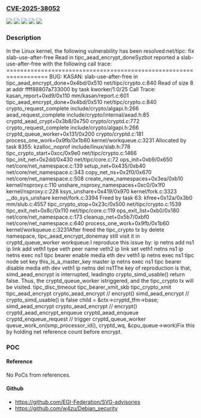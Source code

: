 ### [CVE-2025-38052](https://cve.mitre.org/cgi-bin/cvename.cgi?name=CVE-2025-38052)
![](https://img.shields.io/static/v1?label=Product&message=Linux&color=blue)
![](https://img.shields.io/static/v1?label=Version&message=&color=brightgreen)
![](https://img.shields.io/static/v1?label=Version&message=5.5%20&color=brightgreen)
![](https://img.shields.io/static/v1?label=Version&message=fc1b6d6de2208774efd2a20bf0daddb02d18b1e0%20&color=brightgreen)
![](https://img.shields.io/static/v1?label=Vulnerability&message=n%2Fa&color=blue)

### Description

In the Linux kernel, the following vulnerability has been resolved:net/tipc: fix slab-use-after-free Read in tipc_aead_encrypt_doneSyzbot reported a slab-use-after-free with the following call trace:  ==================================================================  BUG: KASAN: slab-use-after-free in tipc_aead_encrypt_done+0x4bd/0x510 net/tipc/crypto.c:840  Read of size 8 at addr ffff88807a733000 by task kworker/1:0/25  Call Trace:   kasan_report+0xd9/0x110 mm/kasan/report.c:601   tipc_aead_encrypt_done+0x4bd/0x510 net/tipc/crypto.c:840   crypto_request_complete include/crypto/algapi.h:266   aead_request_complete include/crypto/internal/aead.h:85   cryptd_aead_crypt+0x3b8/0x750 crypto/cryptd.c:772   crypto_request_complete include/crypto/algapi.h:266   cryptd_queue_worker+0x131/0x200 crypto/cryptd.c:181   process_one_work+0x9fb/0x1b60 kernel/workqueue.c:3231  Allocated by task 8355:   kzalloc_noprof include/linux/slab.h:778   tipc_crypto_start+0xcc/0x9e0 net/tipc/crypto.c:1466   tipc_init_net+0x2dd/0x430 net/tipc/core.c:72   ops_init+0xb9/0x650 net/core/net_namespace.c:139   setup_net+0x435/0xb40 net/core/net_namespace.c:343   copy_net_ns+0x2f0/0x670 net/core/net_namespace.c:508   create_new_namespaces+0x3ea/0xb10 kernel/nsproxy.c:110   unshare_nsproxy_namespaces+0xc0/0x1f0 kernel/nsproxy.c:228   ksys_unshare+0x419/0x970 kernel/fork.c:3323   __do_sys_unshare kernel/fork.c:3394  Freed by task 63:   kfree+0x12a/0x3b0 mm/slub.c:4557   tipc_crypto_stop+0x23c/0x500 net/tipc/crypto.c:1539   tipc_exit_net+0x8c/0x110 net/tipc/core.c:119   ops_exit_list+0xb0/0x180 net/core/net_namespace.c:173   cleanup_net+0x5b7/0xbf0 net/core/net_namespace.c:640   process_one_work+0x9fb/0x1b60 kernel/workqueue.c:3231After freed the tipc_crypto tx by delete namespace, tipc_aead_encrypt_donemay still visit it in cryptd_queue_worker workqueue.I reproduce this issue by:  ip netns add ns1  ip link add veth1 type veth peer name veth2  ip link set veth1 netns ns1  ip netns exec ns1 tipc bearer enable media eth dev veth1  ip netns exec ns1 tipc node set key this_is_a_master_key master  ip netns exec ns1 tipc bearer disable media eth dev veth1  ip netns del ns1The key of reproduction is that, simd_aead_encrypt is interrupted, leadingto crypto_simd_usable() return false. Thus, the cryptd_queue_worker istriggered, and the tipc_crypto tx will be visited.  tipc_disc_timeout    tipc_bearer_xmit_skb      tipc_crypto_xmit        tipc_aead_encrypt          crypto_aead_encrypt            // encrypt()            simd_aead_encrypt              // crypto_simd_usable() is false              child = &ctx->cryptd_tfm->base;  simd_aead_encrypt    crypto_aead_encrypt      // encrypt()      cryptd_aead_encrypt_enqueue        cryptd_aead_enqueue          cryptd_enqueue_request            // trigger cryptd_queue_worker            queue_work_on(smp_processor_id(), cryptd_wq, &cpu_queue->work)Fix this by holding net reference count before encrypt.

### POC

#### Reference
No PoCs from references.

#### Github
- https://github.com/EGI-Federation/SVG-advisories
- https://github.com/w4zu/Debian_security

